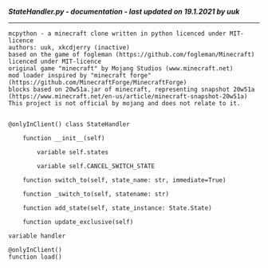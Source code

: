 ***StateHandler.py - documentation - last updated on 19.1.2021 by uuk***
___

    mcpython - a minecraft clone written in python licenced under MIT-licence
    authors: uuk, xkcdjerry (inactive)
    based on the game of fogleman (https://github.com/fogleman/Minecraft) licenced under MIT-licence
    original game "minecraft" by Mojang Studios (www.minecraft.net)
    mod loader inspired by "minecraft forge" (https://github.com/MinecraftForge/MinecraftForge)
    blocks based on 20w51a.jar of minecraft, representing snapshot 20w51a
    (https://www.minecraft.net/en-us/article/minecraft-snapshot-20w51a)
    This project is not official by mojang and does not relate to it.


    @onlyInClient() class StateHandler

        function __init__(self)

            variable self.states

            variable self.CANCEL_SWITCH_STATE

        function switch_to(self, state_name: str, immediate=True)

        function _switch_to(self, statename: str)

        function add_state(self, state_instance: State.State)

        function update_exclusive(self)

    variable handler

    @onlyInClient()
    function load()